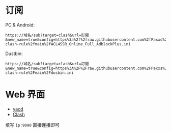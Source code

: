 # 订阅

PC & Android:

```
https://域名/sub?target=clash&url=訂閲&new_name=true&config=https%3a%2f%2fraw.githubusercontent.com%2fPaxxs%2fsubconverter-clash-rule%2fmain%2fACL4SSR_Online_Full_AdblockPlus.ini
```

Dustbin:

```shell
https://域名/sub?target=clash&url=訂閲&new_name=true&config=https%3A%2F%2Fraw.githubusercontent.com%2FPaxxs%2Fsubconverter-clash-rule%2Fmain%2Fdusbin.ini
```

# Web 界面

- [yacd](http://yacd.haishan.me/)
- [Clash](http://clash.razord.top/#/proxies)

填写 `ip:9090` 直接连接即可
